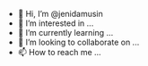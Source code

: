 - 👋 Hi, I’m @jenidamusin
- 👀 I’m interested in ...
- 🌱 I’m currently learning ...
- 💞️ I’m looking to collaborate on ...
- 📫 How to reach me ...

<!---
jenidamusin/jenidamusin is a ✨ special ✨ repository because its `README.md` (this file) appears on your GitHub profile.
You can click the Preview link to take a look at your changes.
--->
